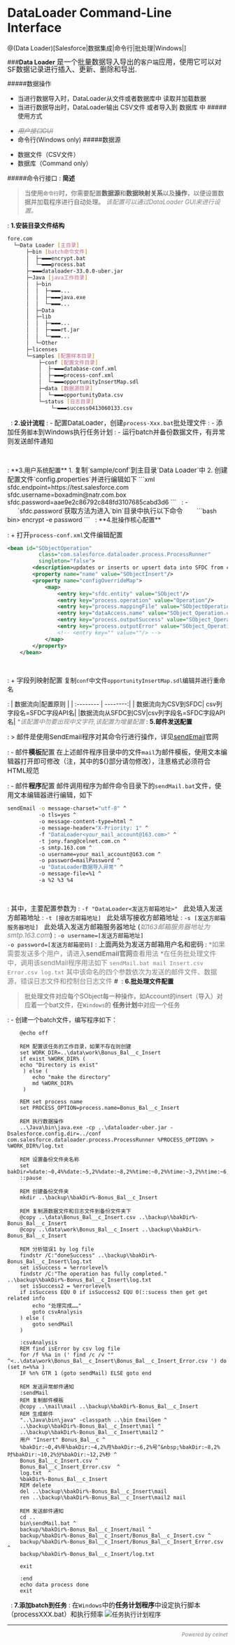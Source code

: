 # DataLoader Command-Line Interface

@(Data Loader)[Salesforce|数据集成|命令行|批处理|Windows|]

###**Data Loader** <span style='font-size:16px;font-weight:normal;line-height:16px;'>是一个批量数据导入导出的`客户端`应用，使用它可以对SF数据记录进行插入、更新、删除和导出.</span>

#####数据操作
* 当进行数据导入时，DataLoader从文件或者数据库中 读取并加载数据
* 当进行数据导出时，DataLoader输出 CSV文件 或者导入到 数据库 中
#####使用方式
- <del style='color:gray'><i>用户接口GUI</i></del>
- 命令行(Windows only)
#####数据源
+ 数据文件（CSV文件）
+ 数据库（Command only）

#####命令行接口
: **简述**
>当使用`命令行`时，你需要配置**数据源**和**数据映射关系**以及**操作**，以便设置数据并加载程序进行自动处理。
*<span style='color:gray;font-size:14px'> 该配置可以通过DataLoader GUI来进行设置。</span>*


: **1.安装目录文件结构**
``` Bash
fore.com
  └─Data Loader [主目录]
      ├─bin [batch命令文件]
      │  ├─▬▬▬encrypt.bat
      │  └─▬▬▬process.bat
      ├─▬▬▬dataloader-33.0.0-uber.jar
      ├─Java [java工作目录]
      │  ├─bin
      │  │  ├─▬▬▬...
      │  │  ├─▬▬▬java.exe
      │  │  └─▬▬▬...
      │  ├─Data
      │  ├─lib
      │  │  ├─▬▬▬...
      │  │  ├─▬▬▬rt.jar
      │  │  └─▬▬▬...
      │  └─Other
      ├─licenses
      └─samples [配置样本目录]
          ├─conf [配置文件目录]
          │  ├─▬▬▬database-conf.xml
          │  ├─▬▬▬process-conf.xml
          │  └─▬▬▬opportunityInsertMap.sdl
          ├─data [数据源目录]
          │  └─▬▬▬opportunityData.csv
          └─status [日志目录]
              └─▬▬▬success0413060133.csv
```
&nbsp;
:  **2.设计流程**
:  - <span style='font-size:15px;'>配置DataLoader，创建`process-Xxx.bat`批处理文件</span>
:  - <span style='font-size:15px;'>添加任务`脚本`到Windows执行任务计划</span>
:  - <span style='font-size:15px;'>运行batch并备份数据文件，有异常则发送邮件通知</span>
<p>&nbsp;</p>
: **3.用户系统配置**
1. <span style='font-size:15px;'>复制`sample/conf`到主目录`Data Loader`中</span>
2. <span style='font-size:15px;'>创建配置文件`config.properties`并进行编辑如下</span>
```xml
sfdc.endpoint=https://test.salesforce.com
sfdc.username=boxadmin@natr.com.box
sfdc.password=aae9e2c86792c848fd3107685cabd3d6
``` 
&nbsp;
: - &nbsp;&nbsp;&nbsp;&nbsp;&nbsp;&nbsp;`sfdc.password`<span style='font-size:15px;'>获取方法为进入`bin`目录中执行以下命令</span>
&nbsp;&nbsp;&nbsp;&nbsp;&nbsp;&nbsp;<span style='font-size:15px;'></span>
```bash
bin> encrypt -e password
```
&nbsp;
: **4.批操作核心配置**<br>

: + <span style='font-size:15px;'>打开`process-conf.xml`文件编辑配置</span>
``` xml
<bean id="SObjectOperation"
          class="com.salesforce.dataloader.process.ProcessRunner"
          singleton="false">
        <description>updates or inserts or upsert data into SFDC from csv local file."</description>
        <property name="name" value="SObjectInsert"/>
        <property name="configOverrideMap">
            <map>
                <entry key="sfdc.entity" value="SObject"/>
                <entry key="process.operation" value="Operation"/>
                <entry key="process.mappingFile" value="SObjectOperation.sdl"/>
                <entry key="dataAccess.name" value="SObject_Operation.csv"/>
                <entry key="process.outputSuccess" value="SObject_Operation_Success.csv"/>
                <entry key="process.outputError" value="SObject_Operation_Error.csv"/>
                <!-- <entry key="" value=""/> -->
            </map>
        </property>
    </bean>
```
&nbsp;

: + <span style='font-size:15px;'>字段列映射配置</span>
<span style='font-size:14px;'>复制`conf`中文件`opportunityInsertMap.sdl`编辑并进行重命名</span>

: | <span style='font-size:14px;'>数据流向</span>|<span style='font-size:14px;'>配置原则 </span>|
| :-------- | --------:|
| <span style='font-size:14px;'>数据流向为CSV到SFDC</span>| <span style='font-size:14px;'>csv列字段名=SFDC字段API名</span>|
|<span style='font-size:14px;'>数据流向从SFDC到CSV</span>|<span style='font-size:14px;'>csv列字段名=SFDC字段API名</span>|
<i style='font-size:14px;color:gray;'>*该配置中勿要出现中文字符,该配置为增量配置</i>
:  **5.邮件发送配置**

:  > <span style='font-size:15px;'>邮件是使用SendEmail程序对其命令行进行操作，详见[sendEmail](http://caspian.dotconf.net/menu/Software/SendEmail/)官网</span>

:  - <span style='font-size:15px;'>邮件**模板**配置</span>
<span style='font-size:15px;'>在上述邮件程序目录中的文件`mail`为邮件模板，使用文本编辑器打开即可修改（注，其中的${}部分请勿修改），注意格式必须符合HTML规范</span>

:  -  <span style='font-size:15px;'>邮件**程序**配置</span>
<span style='font-size:15px;'>邮件调用程序为邮件命令目录下的`sendMail.bat`文件，使用文本编辑器进行编辑，如下</span>
``` bash
sendEmail -o message-charset="utf-8" ^
		  -o tls=yes ^
		  -o message-content-type=html ^
		  -o message-header="X-Priority: 1" ^
		  -f "DataLoader<your_mail_account@163.com>" ^
		  -t jony.fang@celnet.com.cn ^
		  -s smtp.163.com ^
		  -o username=your_mail_account@163.com ^
		  -o password=mailPassword ^
		  -u "DataLoader数据导入异常" ^
		  -o message-file=%1 ^
		  -a %2 %3 %4
```
&nbsp;

: <span style='font-size:15px;'>其中，主要配置参数为</span>
: <span style='font-size:15px;'>`-f "DataLoader<发送方邮箱地址>"` &nbsp;&nbsp;此处填入发送方邮箱地址</span>
: <span style='font-size:15px;'>`-t [接收方邮箱地址]` &nbsp;&nbsp;此处填写接收方邮箱地址</span>
: <span style='font-size:15px;'>`-s [发送方邮箱服务器地址]` &nbsp;&nbsp;此处填入发送方邮箱服务器地址 (<i style='color:gray;'>如163邮箱服务器地址为smtp.163.com</i>)</span>
: <span style='font-size:15px;'>`-o username=[发送方邮箱地址] `<br>`-o password=[发送方邮箱密码]`</span>
: <span style='font-size:15px;'>上面两处为发送方邮箱用户名和密码</span>
: <span style='font-size:15px;color:gray;'>
*如果需要发送多个用户，请进入**sendEmail官网**查看用法
*在任务批处理文件中，调用该sendMail程序用法如下
`sendMail.bat mail Insert.csv Error.csv log.txt`
其中该命名的四个参数依次为发送的邮件文件、数据源，错误日志文件和控制台日志文件
</span>
#&nbsp;
:  **6.批处理文件配置**
> 批处理文件对应每个SObject每一种操作，如Account的insert（导入）对应着一个bat文件，在`Windows`的 **任务计划**中对应一个任务 

: - <span style='font-size:15px；'>创建一个batch文件，编写程序如下：</span>

``` batch
    @echo off
    
    REM 配置该任务的工作目录，如果不存在则创建
    set WORK_DIR=..\data\work\Bonus_Bal__c_Insert
    if exist %WORK_DIR% ( 
    echo "Directory is exist" 
     ) else ( 
    	echo "make the directory"
    	md %WORK_DIR%
     )
     
    REM set process name
    set PROCESS_OPTION=process.name=Bonus_Bal__c_Insert
    
    REM 执行数据操作
    ..\Java\bin\java.exe -cp ..\dataloader-uber.jar -Dsalesforce.config.dir=../conf com.salesforce.dataloader.process.ProcessRunner %PROCESS_OPTION% > %WORK_DIR%/log.txt
    
    REM 设置备份文件夹名称
    set bakDir=%date:~0,4%%date:~5,2%%date:~8,2%%time:~0,2%%time:~3,2%%time:~6,2%
    ::pause
    
    REM 创建备份文件夹
    mkdir ..\backup\%bakDir%-Bonus_Bal__c_Insert
    
    REM 复制源数据文件和日志文件到备份文件夹下
    @copy ..\data\Bonus_Bal__c_Insert.csv ..\backup\%bakDir%-Bonus_Bal__c_Insert
    @copy ..\data\work\Bonus_Bal__c_Insert ..\backup\%bakDir%-Bonus_Bal__c_Insert
    
    REM 分析错误1 by log file
    findstr /C:"doneSuccess" ..\backup\%bakDir%-Bonus_Bal__c_Insert\log.txt
    set isSuccess = %errorlevel%
    findstr /C:"The operation has fully completed." ..\backup\%bakDir%-Bonus_Bal__c_Insert\log.txt
    set isSuccess2 = %errorlevel%
    if isSuccess EQU 0 if isSuccess2 EQU 0(::sucess then get get related info
    	echo "处理完成……"
    	goto csvAnalysis
    ) else (
    	goto sendMail
    )
    
    :csvAnalysis
    REM find isError by csv log file
    for /f %%a in (' find /c /v "" ^<..\data\work\Bonus_Bal__c_Insert\Bonus_Bal__c_Insert_Error.csv ') do (set n=%%a ) 
    IF %n% GTR 1 (goto sendMail) ELSE goto end
    
    REM 发送异常邮件通知
    :sendMail
    REM 复制邮件模板
    @copy ..\mail\mail ..\backup\%bakDir%-Bonus_Bal__c_Insert
    REM 生成邮件
    "..\Java\bin\java" -classpath ..\bin EmailGen ^
    ..\backup\%bakDir%-Bonus_Bal__c_Insert\mail ^
    ..\backup\%bakDir%-Bonus_Bal__c_Insert\mail2 ^
    用户 "Insert" Bonus_Bal__c ^
    %bakDir:~0,4%年%bakDir:~4,2%月%bakDir:~6,2%号^&nbsp;%bakDir:~8,2%时%bakDir:~10,2%分%bakDir:~12,2%秒 ^
    Bonus_Bal__c_Insert.csv ^
    Bonus_Bal__c_Insert_Error.csv  ^
    log.txt  ^
    %bakDir%-Bonus_Bal__c_Insert
    REM delete
    del ..\backup\%bakDir%-Bonus_Bal__c_Insert\mail
    ren ..\backup\%bakDir%-Bonus_Bal__c_Insert\mail2 mail
    
    REM 发送邮件通知
    cd ..
    bin\sendMail.bat ^
    backup/%bakDir%-Bonus_Bal__c_Insert/mail ^
    backup/%bakDir%-Bonus_Bal__c_Insert/Bonus_Bal__c_Insert.csv ^
    backup/%bakDir%-Bonus_Bal__c_Insert/Bonus_Bal__c_Insert_Error.csv ^
    backup/%bakDir%-Bonus_Bal__c_Insert/log.txt
    
    exit
    
    :end
    echo data process done
    exit
```
&nbsp;
:  **7.添加batch到任务**
: 
<span style='font-size:15px;'>在`Windows`中的**任务计划程序**中设定执行脚本（processXXX.bat）和执行频率</span>
![任务执行计划程序](http://markdown.tw/images/208x128.png)

---------
<i style='color:gray;font-size:12px;float:right;'>Powered by celnet</i>




